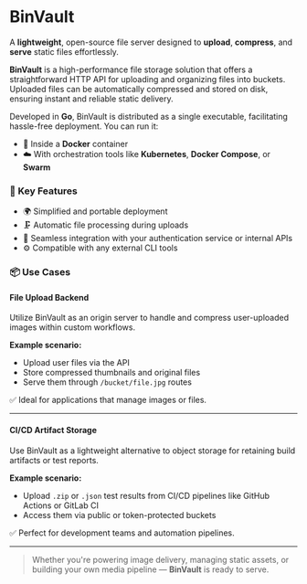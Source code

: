 # BinVault

A **lightweight**, open-source file server designed to **upload**, **compress**, and **serve** static files effortlessly.

**BinVault** is a high-performance file storage solution that offers a straightforward HTTP API for uploading and organizing files into buckets. Uploaded files can be automatically compressed and stored on disk, ensuring instant and reliable static delivery.

Developed in **Go**, BinVault is distributed as a single executable, facilitating hassle-free deployment. You can run it:

- 🐳 Inside a **Docker** container
- ☁️ With orchestration tools like **Kubernetes**, **Docker Compose**, or **Swarm**

### 🚀 Key Features
- 🌍 Simplified and portable deployment
- 🗜️ Automatic file processing during uploads
- 🔐 Seamless integration with your authentication service or internal APIs
- ⚙️ Compatible with any external CLI tools

### 📦 Use Cases

#### File Upload Backend

Utilize BinVault as an origin server to handle and compress user-uploaded images within custom workflows.

**Example scenario:**
- Upload user files via the API
- Store compressed thumbnails and original files
- Serve them through `/bucket/file.jpg` routes

✅ Ideal for applications that manage images or files.

---

#### CI/CD Artifact Storage

Use BinVault as a lightweight alternative to object storage for retaining build artifacts or test reports.

**Example scenario:**
- Upload `.zip` or `.json` test results from CI/CD pipelines like GitHub Actions or GitLab CI
- Access them via public or token-protected buckets

✅ Perfect for development teams and automation pipelines.

---

> Whether you're powering image delivery, managing static assets, or building your own media pipeline — **BinVault** is ready to serve.

